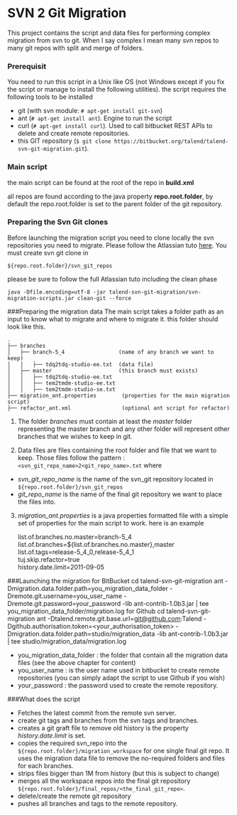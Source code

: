 SVN 2 Git Migration
===
This project contains the script and data files for performing complex migration from svn to git.
When I say complex I mean many svn repos to many git repos with split and merge of folders.

### Prerequisit
You need to run this script in a Unix like OS (not Windows except if you fix the script or manage to install the following utilities).
the script requires the following tools to be installed

* git (with svn module: `# apt-get install git-svn`)
* ant (`# apt-get install ant`). Engine to run the script
* curl (`# apt-get install curl`). Used to call bitbucket REST APIs to delete and create remote repositories.
* this GIT repository (`$ git clone https://bitbucket.org/talend/talend-svn-git-migration.git`).

### Main script

the main script can be found at the root of the repo in 
**build.xml**

all repos are found according to the java property **repo.root.folder**, by default the repo.root.folder is set to the parent folder of the git repository.

### Preparing the Svn Git clones
Before launching the migration script you need to clone locally the svn repositories you need to migrate. Please follow the Atlassian tuto [here](https://www.atlassian.com/git/migration#!migration-convert).
You must create svn git clone in 

    ${repo.root.folder}/svn_git_repos
please be sure to follow the full Atlassian tuto including the clean phase

    java -Dfile.encoding=utf-8 -jar talend-svn-git-migration/svn-migration-scripts.jar clean-git --force

###Preparing the migration data
The main script takes a folder path as an input to know what to migrate and where to migrate it. this folder should look like this.

    .
    ├── branches
    │   ├── branch-5_4                 (name of any branch we want to keep)
    │   │   ├── tdq2tdq-studio-ee.txt  (data file)
    │   ├── master                     (this branch must exists)
    │   │   ├── tdq2tdq-studio-ee.txt
    │   │   ├── tem2tmdm-studio-ee.txt
    │   │   ├── tem2tmdm-studio-se.txt
    ├── migration_ant.properties        (properties for the main migration script)
    ├── refactor_ant.xml                (optional ant script for refactor)
 
1. The folder *branches* must contain at least the *master* folder representing the master branch and any other folder will represent other branches that we wishes to keep in git.

2. Data files are files containing the root folder and file that we want to keep. Those files follow the pattern : ` <svn_git_repo_name>2<git_repo_name>.txt`
where

 * *svn\_git\_repo\_name* is the name of the svn_git repository located in `${repo.root.folder}/svn_git_repos`
 * *git\_repo\_name* is the name of the final git repository we want to place the files into.

3. *migration\_ant.properties* is a java properties formatted file with a simple set of properties for the main script to work.
here is an example

    list.of.branches.no.master=branch-5_4  
    list.of.branches=${list.of.branches.no.master},master  
    list.of.tags=release-5_4_0,release-5_4_1  
    tuj.skip.refactor=true  
    history.date.limit=2011-09-05


###Launching the migration
for BitBucket
    cd talend-svn-git-migration
    ant -Dmigration.data.folder.path=you_migration_data_folder -Dremote.git.username=you_user_name -Dremote.git.password=your_password -lib ant-contrib-1.0b3.jar  | tee you_migration_data_folder/migration.log
for Github
    cd talend-svn-git-migration
    ant -Dtalend.remote.git.base.url=git@github.com:Talend -Dgithub.authorisation.token=<your_authorisation_token> -Dmigration.data.folder.path=studio/migration_data -lib ant-contrib-1.0b3.jar  | tee studio/migration_data/migration.log


* you\_migration\_data\_folder : the folder that contain all the migration data files (see the above chapter for content)
* you\_user\_name : is the user name used in bitbucket to create remote repositories (you can simply adapt the script to use Github if you wish)
* your\_password : the password used to create the remote repository.


###What does the script
* Fetches the latest commit from the remote svn server.
* create git tags and branches from the svn tags and branches.
* creates a git graft file to remove old history is the property *history.date.limit* is set.
* copies the required svn_repo into the `${repo.root.folder}/migration_workspace` for one single final git repo. It uses the migration data file to remove the no-required folders and files for each branches.
* strips files bigger than 1M from history (but this is subject to change)
* merges all the workspace repos into the final git repository `${repo.root.folder}/final_repos/<the_final_git_repo>`.
* delete/create the remote git repository
* pushes all branches and tags to the remote repository.